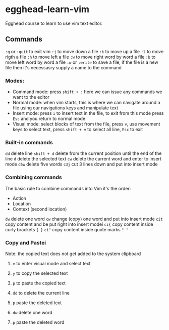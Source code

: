 # egghead-learn-vim
Egghead course to learn to use vim text editor.

## Commands
`:q` or `:quit` to exit vim
`:j` to move down a file
`:k` to move up a file
`:l` to move rigth a file
`:h` to move left a file
`:w` to move right word by word a file
`:b` to move left word by word a file 
`:w` or `:write` to save a file, if the file is a new file then it's necessasry supply a name to the command

### Modes:
- Command mode: press `shift + :` here we can issue any commands we want to the editor
- Normal mode: when vim starts, this is where we can navigate around a file using our navigations keys and manipulate text
- Insert mode: press `i` to insert text in the file, to exit from this mode press `Esc` and you return to normal mode
- Visual mode: select blocks of text from the file, press `v`, use movement keys to select text, press `shift + v` to select all line, `Esc` to exit

### Built-in commands
`dd` delete line
`shift + d` delete from the current position until the end of the line
`d` delete the selected text
`cw` delete the current word and enter to insert mode
`d5w` delete five words
`c3j` cut 3 lines down and put into insert mode

### Combining commands
The basic rule to combine commands into Vim it's the order:
- Action
- Location
- Context (second location)

`dw` delete one word
`cw` change (copy) one word and put into insert mode
`cit` copy content and be put right into insert modei
`ci{` copy content inside curly brackets `{ }`
`ci"` copy content inside quote marks `" "`

### Copy and Pastei
Note: the copied text does not get added to the system clipboard

1. `v` to enter visual mode and select text
2. `y` to copy the selected text
3. `p` to paste the copied text

1. `dd` to delete the current line
2. `p` paste the deleted text

1. `dw` delete one word
2. `p` paste the deleted word
